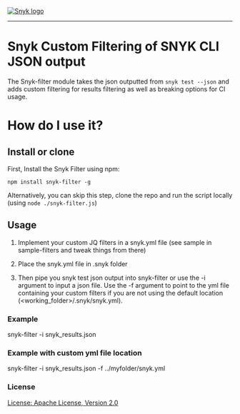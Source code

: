 [![Snyk logo](https://snyk.io/style/asset/logo/snyk-print.svg)](https://snyk.io)

***

# Snyk Custom Filtering of SNYK CLI JSON output
The Snyk-filter module takes the json outputted from `snyk test --json` and adds custom filtering for results filtering as well as breaking options for CI usage.

# How do I use it?

## Install or clone

First, Install the Snyk Filter using npm:

`npm install snyk-filter -g`

Alternatively, you can skip this step, clone the repo and run the script locally (using `node ./snyk-filter.js`)

## Usage

1. Implement your custom JQ filters in a snyk.yml file (see sample in sample-filters and tweak things from there)

2. Place the snyk.yml file in .snyk folder

2. Then pipe you snyk test json output into snyk-filter or use the -i argument to input a json file. Use the -f argument to point to the yml file containing your custom filters if you are not using the default location (<working_folder>/.snyk/snyk.yml).

### Example
snyk-filter -i snyk_results.json

### Example with custom yml file location
snyk-filter -i snyk_results.json -f ../myfolder/snyk.yml

### License

[License: Apache License, Version 2.0](LICENSE)
